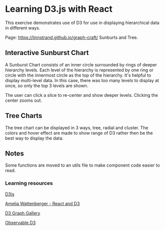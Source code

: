 # Learning D3.js with React

This exercise demonstrates use of D3 for use in displaying hierarchical data in different ways.

Page: https://linnstrand.github.io/graph-craft/ Sunburts and Tree.

## Interactive Sunburst Chart

A Sunburst Chart consists of an inner circle surrounded by rings of deeper hierarchy levels.
Each level of the hierarchy is represented by one ring or circle with the innermost circle as the top of the hierarchy.
It's helpful to display multi-level data. In this case, there was too many levels to display at once, so only the top 3 levels are shown.

The user can click a slice to re-center and show deeper levels. Clicking the center zooms out.

## Tree Charts

The tree chart can be displayed in 3 ways, tree, radial and cluster.
The colors and hover effect are made to show range of D3 rather then be the best way to display the data.

## Notes

Some functions are moved to an utils file to make component code easier to read.

### Learning resources

[D3js](https://d3js.org/)

[Amelia Wattenberger - React and D3](https://wattenberger.com/blog/react-and-d3)

[D3 Graph Gallery](https://d3-graph-gallery.com/index.html)

[Observable D3](https://observablehq.com/@d3)
